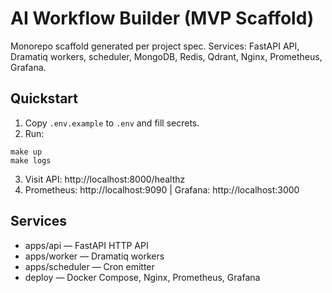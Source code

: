 # AI Workflow Builder (MVP Scaffold)

Monorepo scaffold generated per project spec. Services: FastAPI API, Dramatiq workers, scheduler, MongoDB, Redis, Qdrant, Nginx, Prometheus, Grafana.

## Quickstart
1) Copy `.env.example` to `.env` and fill secrets.
2) Run:
```
make up
make logs
```
3) Visit API: http://localhost:8000/healthz
4) Prometheus: http://localhost:9090  | Grafana: http://localhost:3000

## Services
- apps/api — FastAPI HTTP API
- apps/worker — Dramatiq workers
- apps/scheduler — Cron emitter
- deploy — Docker Compose, Nginx, Prometheus, Grafana
